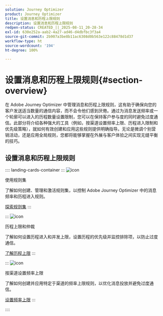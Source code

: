 ```yaml
---
solution: Journey Optimizer
product: Journey Optimizer
title: 设置消息和历程上限规则
description: 设置消息和历程上限规则
redpen-status: CREATED_||_2025-08-11_20-28-34
exl-id: 630e252a-aab2-4a27-ad46-d4dbfbc3f3a4
source-git-commit: 2b907a3be8b11ac6308d0b563e122c88478d1d37
workflow-type: ht
source-wordcount: '194'
ht-degree: 100%

---
```


# 设置消息和历程上限规则{#section-overview}

在 Adobe Journey Optimizer 中管理消息和历程上限规则，这有助于确保向您的客户发送适当数量的通信内容，而不会令他们感到厌倦。通过为消息发送频率或一个轮廓可以进入的历程数量设置限制，您可以在保持客户参与度的同时避免过度通信。此部分将介绍各种强大的工具（例如，按渠道设置频率上限、历程进入限制和优先级策略），就如何有效创建和应用这些规则提供明确指导。无论是微调个别营销活动，还是应用全局规则，您都将能够掌握在外展与客户体验之间实现无缝平衡的技巧。

## 设置消息和历程上限规则

:::: landing-cards-container
:::
![icon](https://cdn.experienceleague.adobe.com/icons/gear.svg)

使用规则集

了解如何创建、管理和激活规则集，以控制 Adobe Journey Optimizer 中的消息频率和历程进入规则。

[探索规则集](../using/conflict-prioritization/rule-sets.md)
:::

:::
![icon](https://cdn.experienceleague.adobe.com/icons/list-check.svg)

历程上限和仲裁

了解如何设置历程进入和并发上限，设置历程的优先级并监控排除项，以防止过度通信。

[了解历程上限](../using/conflict-prioritization/journey-capping.md)
:::

:::
![icon](https://cdn.experienceleague.adobe.com/icons/circle-play.svg)

按渠道设置频率上限

了解如何创建并应用特定于渠道的频率上限规则，以优化消息投放并避免过度通信。

[设置频率上限](../using/conflict-prioritization/channel-capping.md)
:::

::::
